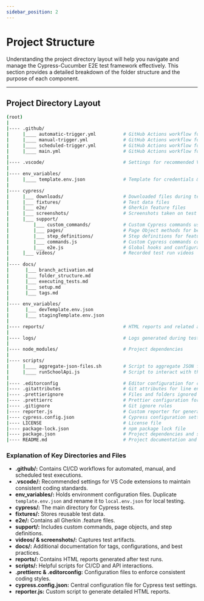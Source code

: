 ```yaml
---
sidebar_position: 2
---
```


# Project Structure

Understanding the project directory layout will help you navigate and manage the Cypress-Cucumber E2E test framework effectively. This section provides a detailed breakdown of the folder structure and the purpose of each component.

---

## Project Directory Layout

```sh
(root)
|
|---- .github/
|     |____ automatic-trigger.yml          # GitHub Actions workflow for automatic triggers
|     |____ manual-trigger.yml             # GitHub Actions workflow for manual runs
|     |____ scheduled-trigger.yml          # GitHub Actions workflow for scheduled runs
|     |____ main.yml                       # GitHub Actions workflow for reusable jobs
|
|---- .vscode/                             # Settings for recommended VS Code extensions
|
|---- env_variables/
|     |____ template.env.json              # Template for credentials & environment variables (rename as `local.env.json`)
|
|---- cypress/
|     |___ downloads/                      # Downloaded files during tests
|     |___ fixtures/                       # Test data files
|     |___ e2e/                            # Gherkin feature files
|     |___ screenshots/                    # Screenshots taken on test failures
|     |___ support/
|         |___ custom_commands/            # Custom Cypress commands used in tests
|         |___ pages/                      # Page Object methods for better test modularity
|         |___ step_definitions/           # Step definitions for feature files
|         |___ commands.js                 # Custom Cypress commands configuration
|         |___ e2e.js                      # Global hooks and configurations
|     |___ videos/                         # Recorded test run videos
|
|---- docs/
|      |___ branch_activation.md
|      |___ folder_structure.md
|      |___ executing_tests.md
|      |___ setup.md
|      |___ tags.md
|
|---- env_variables/
|      |___ devTemplate.env.json
|      |___ stagingTemplate.env.json
|
|---- reports/                             # HTML reports and related assets
|
|---- logs/                                # Logs generated during test runs
|
|---- node_modules/                        # Project dependencies
|
|---- scripts/
|     |____ aggregate-json-files.sh        # Script to aggregate JSON files in CI
|     |____ runSchoolApi.js                # Script to interact with the School API
|
|---- .editorconfig                        # Editor configuration for consistent formatting
|---- .gitattributes                       # Git attributes for line endings and diff
|---- .prettierignore                      # Files and folders ignored by Prettier
|---- .prettierrc                          # Prettier configuration for code formatting
|---- .gitignore                           # Git ignore rules
|---- reporter.js                          # Custom reporter for generating HTML reports
|---- cypress.config.json                  # Cypress configuration settings
|---- LICENSE                              # License file
|---- package-lock.json                    # npm package lock file
|---- package.json                         # Project dependencies and scripts
|---- README.md                            # Project documentation and setup guide

```

### Explanation of Key Directories and Files

- **.github/:** Contains CI/CD workflows for automated, manual, and scheduled test executions.
- **.vscode/:** Recommended settings for VS Code extensions to maintain consistent coding standards.
- **env_variables/:** Holds environment configuration files. Duplicate `template.env.json` and rename it to `local.env.json` for local testing.
- **cypress/:** The main directory for Cypress tests.
- **fixtures/:** Stores reusable test data.
- **e2e/:** Contains all Gherkin .feature files.
- **support/:** Includes custom commands, page objects, and step definitions.
- **videos/ & screenshots/:** Captures test artifacts.
- **docs/:** Additional documentation for tags, configurations, and best practices.
- **reports/:** Contains HTML reports generated after test runs.
- **scripts/:** Helpful scripts for CI/CD and API interactions.
- **.prettierrc & .editorconfig:** Configuration files to enforce consistent coding styles.
- **cypress.config.json:** Central configuration file for Cypress test settings.
- **reporter.js:** Custom script to generate detailed HTML reports.
